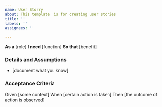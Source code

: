 ```yaml
---
name: User Storry
about: This template  is for creating user stories
title: ''
labels: ''
assignees: ''

---
```


**As a** [role]
**I need** [function]
**So that** [benefit]

### Details and Assumptions
* [document what you know]

### Acceptance Criteria

Given [some context]
When [certain action is taken]
Then [the outcome of action is observed]
